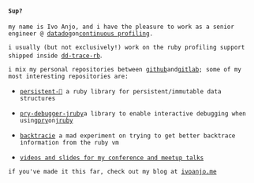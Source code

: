 #### `Sup?`

`my name is Ivo Anjo, and i have the pleasure to work as a senior engineer @ `[`datadog`](https://www.datadoghq.com/)` on `[`continuous profiling`](https://docs.datadoghq.com/tracing/profiler/)`.`

`i usually (but not exclusively!) work on the ruby profiling support shipped inside `[`dd-trace-rb`](https://github.com/DataDog/dd-trace-rb).

`i mix my personal repositories between `[`github`](https://github.com/ivoanjo)` and `[`gitlab`](https://gitlab.com/ivoanjo)`; some of my most interesting repositories are:`

* [`persistent-💎`](https://gitlab.com/ivoanjo/persistent-dmnd)` a ruby library for persistent/immutable data structures`

* [`pry-debugger-jruby`](https://gitlab.com/ivoanjo/pry-debugger-jruby)` a library to enable interactive debugging when using `[`pry`](https://pry.github.io/)` on `[`jruby`](https://www.jruby.org/)

* [`backtracie`](https://github.com/ivoanjo/backtracie)` a mad experiment on trying to get better backtrace information from the ruby vm`

* [`videos and slides for my conference and meetup talks`](https://gitlab.com/ivoanjo/talks)

`if you've made it this far, check out my blog at `[`ivoanjo.me`](https://ivoanjo.me)
